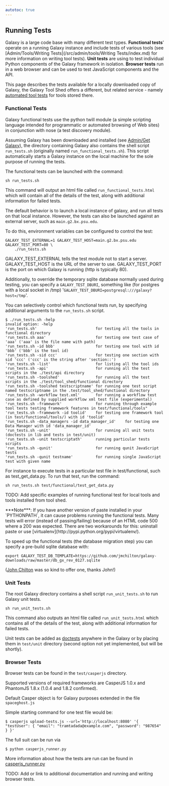 ```yaml
---
autotoc: true
---
```

## Running Tests

Galaxy is a large code base with many different test types. **Functional tests**' operate on a running Galaxy instance and include tests of various tools (see [Admin/Tools/Writing Tests](/src/admin/tools/Writing Tests/index.md) for more information on writing tool tests). **Unit tests** are using to test individual Python components of the Galaxy framework in isolation. **Browser tests** run in a web browser and can be used to test JavaScript components and the API.



This page describes the tests available for a locally downloaded copy of Galaxy, the Galaxy Tool Shed offers a different, but related service - namely [automated tool tests](/src/tool-shed/automated-tool-tests/index.md) for tools stored there.

### Functional Tests

Galaxy functional tests use the python twill module (a simple scripting language intended for programmatic or automated browsing of Web sites) in conjunction with nose (a test discovery module).

Assuming Galaxy has been downloaded and installed (see [Admin/Get Galaxy](/src/admin/get-galaxy/index.md)), the directory containing Galaxy also contains the shell script `run_tests.sh` (originally named `run_functional_tests.sh`).  This script automatically starts a Galaxy instance on the local machine for the sole purpose of running the tests.

The functional tests can be launched with the command:
```
sh run_tests.sh
```


This command will output an html file called `run_functional_tests.html` which will contain all of the details of the test, along with additional information for failed tests.

The default behavior is to launch a local instance of galaxy, and run all tests on that local instance.  However, the tests can also be launched against an external server, such as `main.g2.bx.psu.edu`.

To do this, environment variables can be configured to control the test:
```
GALAXY_TEST_EXTERNAL=1 GALAXY_TEST_HOST=main.g2.bx.psu.edu  GALAXY_TEST_PORT=80 \
    ./run_tests.sh
```

GALAXY_TEST_EXTERNAL tells the test module not to start a server.  GALAXY_TEST_HOST is the URL of the server to use.  GALAXY_TEST_PORT is the port on which Galaxy is running (http is typically 80).

Additionally, to override the temporary sqlite database normally used during testing, you can specify a `GALAXY_TEST_DBURI`, something like (for postgres with a local socket in /tmp) '`GALAXY_TEST_DBURI=postgresql:///galaxy?host=/tmp`'.

You can selectively control which functional tests run, by specifying additional arguments to the `run_tests.sh` script.

```
$ ./run_tests.sh -help
invalid option: -help
'run_tests.sh'                          for testing all the tools in functional directory
'run_tests.sh aaa'                      for testing one test case of 'aaa' ('aaa' is the file name with path)
'run_tests.sh -id bbb'                  for testing one tool with id 'bbb' ('bbb' is the tool id)
'run_tests.sh -sid ccc'                 for testing one section with sid 'ccc' ('ccc' is the string after 'section::')
'run_tests.sh -list'                    for listing all the tool ids
'run_tests.sh -api'                     for running all the test scripts in the ./test/api directory
'run_tests.sh -toolshed'                for running all the test scripts in the ./test/tool_shed/functional directory
'run_tests.sh -toolshed testscriptname' for running one test script named testscriptname in the .test/tool_shed/functional directory
'run_tests.sh -workflow test.xml'       for running a workflow test case as defined by supplied workflow xml test file (experimental)
'run_tests.sh -framework'               for running through example tool tests testing framework features in test/functional/tools"   
'run_tests.sh -framework -id toolid'    for testing one framework tool (in test/functional/tools/) with id 'toolid'
'run_tests.sh -data_managers -id data_manager_id'    for testing one Data Manager with id 'data_manager_id'
'run_tests.sh -unit'                    for running all unit tests (doctests in lib and tests in test/unit)
'run_tests.sh -unit testscriptath'      running particular tests scripts
'run_tests.sh -qunit'                   for running qunit JavaScript tests
'run_tests.sh -qunit testname'          for running single JavaScript test with given name
```


For instance to execute tests in a particular test file in test/functional, such as test_get_data.py. To run that test, run the command:
```
sh run_tests.sh test/functional/test_get_data.py
```


TODO: Add specific examples of running functional test for local tools and tools installed from tool shed.

<div class='solid'>
***Note***: If you have another version of paste installed in your `PYTHONPATH`, it can cause problems running the functional tests. Many tests will error (instead of passing/failing) because of an HTML code 500 where a 200 was expected. There are two workarounds for this: uninstall paste or use [virtualenv](http://pypi.python.org/pypi/virtualenv/).
</div>


To speed up the functional tests (the database migration step) you can specify a pre-build sqlite database with:
```
export GALAXY_TEST_DB_TEMPLATE=https://github.com/jmchilton/galaxy-downloads/raw/master/db_gx_rev_0127.sqlite
```


([John Chilton](/src/john-chilton/index.md) was so kind to offer one, thanks John!)

### Unit Tests

The root Galaxy directory contains a shell script `run_unit_tests.sh` to run Galaxy unit tests.

```
sh run_unit_tests.sh
```


This command also outputs an html file called `run_unit_tests.html` which contains all of the details of the test, along with additional information for failed tests.

Unit tests can be added as [doctests](http://docs.python.org/2/library/doctest.html) anywhere in the Galaxy or by placing them in `test/unit` directory (second option not yet implemented, but will be shortly). 

### Browser Tests

Browser tests can be found in the `test/casperjs` directory. 

Supported versions of required frameworks are CasperJS 1.0.x and PhantomJS 1.8.x (1.0.4 and 1.8.2 confirmed).

Default Casper object is for Galaxy purposes extended in the file `spaceghost.js`

Simple starting command for one test file would be: 

```
$ casperjs upload-tests.js --url='http://localhost:8080' '{ "testUser": { "email": "tramtadada@example.com", "password": "987654" } }'
```


The full suit can be run via 
```
$ python casperjs_runner.py
```

More information about how the tests are run can be found in [casperjs_runner.py](https://github.com/galaxyproject/galaxy/blob/dev/test/casperjs/casperjs_runner.py)

TODO: Add or link to additional documentation and running and writing browser tests.
